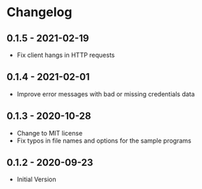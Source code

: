 # Changelog

## 0.1.5 - 2021-02-19
* Fix client hangs in HTTP requests

## 0.1.4 - 2021-02-01
* Improve error messages with bad or missing credentials data

## 0.1.3 - 2020-10-28
* Change to MIT license
* Fix typos in file names and options for the sample programs

## 0.1.2 - 2020-09-23
* Initial Version
